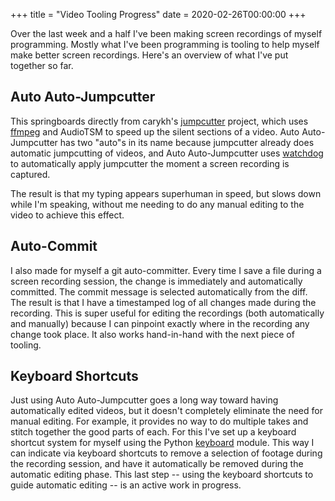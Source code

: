 +++
title = "Video Tooling Progress"
date = 2020-02-26T00:00:00
+++

Over the last week and a half I've been making screen recordings of myself programming. Mostly what I've been programming is tooling to help myself make better screen recordings. Here's an overview of what I've put together so far.

## Auto Auto-Jumpcutter

This springboards directly from carykh's [jumpcutter](https://github.com/carykh/jumpcutter) project, which uses [ffmpeg](https://www.ffmpeg.org/) and AudioTSM to speed up the silent sections of a video. Auto Auto-Jumpcutter has two "auto"s in its name because jumpcutter already does automatic jumpcutting of videos, and Auto Auto-Jumpcutter uses [watchdog](https://pythonhosted.org/watchdog/) to automatically apply jumpcutter the moment a screen recording is captured.

The result is that my typing appears superhuman in speed, but slows down while I'm speaking, without me needing to do any manual editing to the video to achieve this effect.

## Auto-Commit

I also made for myself a git auto-committer. Every time I save a file during a screen recording session, the change is immediately and automatically committed. The commit message is selected automatically from the diff. The result is that I have a timestamped log of all changes made during the recording. This is super useful for editing the recordings (both automatically and manually) because I can pinpoint exactly where in the recording any change took place. It also works hand-in-hand with the next piece of tooling.

## Keyboard Shortcuts

Just using Auto Auto-Jumpcutter goes a long way toward having automatically edited videos, but it doesn't completely eliminate the need for manual editing.
For example, it provides no way to do multiple takes and stitch together the good parts of each. For this I've set up a keyboard shortcut system for myself using the Python [keyboard](https://pypi.org/project/keyboard/) module. This way I can indicate via keyboard shortcuts to remove a selection of footage during the recording session, and have it automatically be removed during the automatic editing phase. This last step -- using the keyboard shortcuts to guide automatic editing -- is an active work in progress.
